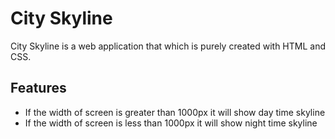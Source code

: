 # City Skyline

City Skyline is a web application that which is purely created with HTML and CSS.

## Features

- If the width of screen is greater than 1000px it will show day time skyline
- If the width of screen is less than 1000px it will show night time skyline 



